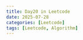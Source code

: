 ```yaml
---
title: Day20 in Leetcode
date: 2025-07-28
categories: [Leetcode]
tags: [Leetcode, Algorithm]
---
```

